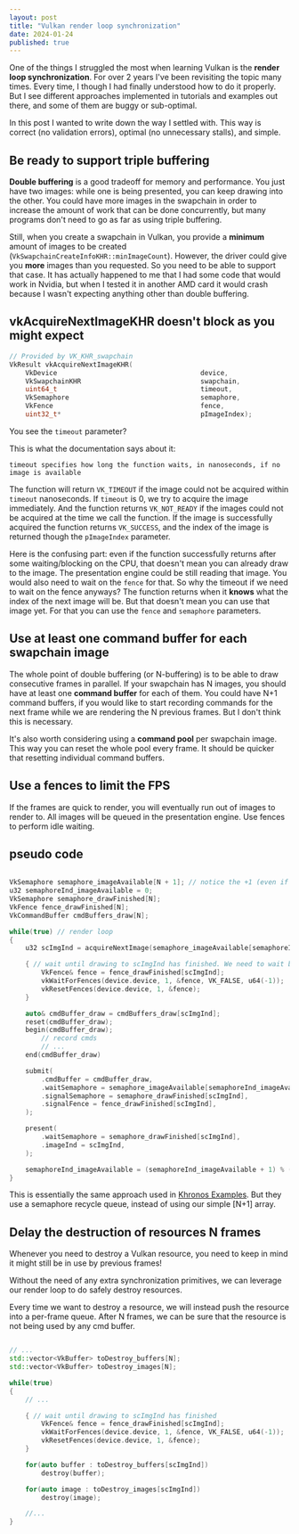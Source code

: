 ```yaml
---
layout: post
title: "Vulkan render loop synchronization"
date: 2024-01-24
published: true
---
```


One of the things I struggled the most when learning Vulkan is the **render loop synchronization**. For over 2 years I've been revisiting the topic many times. Every time, I though I had finally understood how to do it properly. But I see different approaches implemented in tutorials and examples out there, and some of them are buggy or sub-optimal.

In this post I wanted to write down the way I settled with. This way is correct (no validation errors), optimal (no unnecessary stalls), and simple.

## Be ready to support triple buffering

**Double buffering** is a good tradeoff for memory and performance. You just have two images: while one is being presented, you can keep drawing into the other. You could have more images in the swapchain in order to increase the amount of work that can be done concurrently, but many programs don't need to go as far as using triple buffering.

Still, when you create a swapchain in Vulkan, you provide a **minimum** amount of images to be created (`VkSwapchainCreateInfoKHR::minImageCount`). However, the driver could give you **more** images than you requested. So you need to be able to support that case. It has actually happened to me that I had some code that would work in Nvidia, but when I tested it in another AMD card it would crash because I wasn't expecting anything other than double buffering.

 ## vkAcquireNextImageKHR doesn't block as you might expect

```c
// Provided by VK_KHR_swapchain
VkResult vkAcquireNextImageKHR(
    VkDevice                                    device,
    VkSwapchainKHR                              swapchain,
    uint64_t                                    timeout,
    VkSemaphore                                 semaphore,
    VkFence                                     fence,
    uint32_t*                                   pImageIndex);
```

You see the `timeout` parameter?

This is what the documentation says about it:

```
timeout specifies how long the function waits, in nanoseconds, if no image is available
```

The function will return `VK_TIMEOUT` if the image could not be acquired within `timeout` nanoseconds. If `timeout` is 0, we try to acquire the image immediately. And the function returns `VK_NOT_READY` if the images could not be acquired at the time we call the function. If the image is successfully acquired the function returns `VK_SUCCESS`, and the index of the image is returned though the `pImageIndex` parameter.

Here is the confusing part: even if the function successfully returns after some waiting/blocking on the CPU, that doesn't mean you can already draw to the image. The presentation engine could be still reading that image. You would also need to wait on the `fence` for that. So why the timeout if we need to wait on the fence anyways? The function returns when it **knows** what the index of the next image will be. But that doesn't mean you can use that image yet. For that you can use the `fence` and `semaphore` parameters.

## Use at least one command buffer for each swapchain image

The whole point of double buffering (or N-buffering) is to be able to draw consecutive frames in parallel. If your swapchain has N images, you should have at least one **command buffer** for each of them. You could have N+1 command buffers, if you would like to start recording commands for the next frame while we are rendering the N previous frames. But I don't think this is necessary.

It's also worth considering using a **command pool** per swapchain image. This way you can reset the whole pool every frame. It should be quicker that resetting individual command buffers.

## Use a fences to limit the FPS

If the frames are quick to render, you will eventually run out of images to render to. All images will be queued in the presentation engine. Use fences to perform idle waiting.

## pseudo code

```cpp

VkSemaphore semaphore_imageAvailable[N + 1]; // notice the +1 (even if all N frames have been presented, we would like to query what will be the next image index)
u32 semaphoreInd_imageAvailable = 0;
VkSemaphore semaphore_drawFinished[N];
VkFence fence_drawFinished[N];
VkCommandBuffer cmdBuffers_draw[N];

while(true) // render loop
{
    u32 scImgInd = acquireNextImage(semaphore_imageAvailable[semaphoreInd_imageAvailable]);

    { // wait until drawing to scImgInd has finished. We need to wait because, otherwise, cmdBuffers_draw[scImgInd] would be in use
        VkFence& fence = fence_drawFinished[scImgInd];
        vkWaitForFences(device.device, 1, &fence, VK_FALSE, u64(-1));
        vkResetFences(device.device, 1, &fence);
    }

    auto& cmdBuffer_draw = cmdBuffers_draw[scImgInd];
    reset(cmdBuffer_draw);
    begin(cmdBuffer_draw);
        // record cmds
        // ...
    end(cmdBuffer_draw)

    submit(
        .cmdBuffer = cmdBuffer_draw,
        .waitSemaphore = semaphore_imageAvailable[semaphoreInd_imageAvailable],
        .signalSemaphore = semaphore_drawFinished[scImgInd],
        .signalFence = fence_drawFinished[scImgInd],
    );

    present(
        .waitSemaphore = semaphore_drawFinished[scImgInd],
        .imageInd = scImgInd,
    );

    semaphoreInd_imageAvailable = (semaphoreInd_imageAvailable + 1) % (N + 1);
}
```

This is essentially the same approach used in [Khronos Examples](https://github.com/KhronosGroup/Vulkan-Samples/blob/27d1c21f82be8c580349d3e19f85891be504eea5/samples/api/hello_triangle/hello_triangle.cpp). But they use a semaphore recycle queue, instead of using our simple [N+1] array.

## Delay the destruction of resources N frames

Whenever you need to destroy a Vulkan resource, you need to keep in mind it might still be in use by previous frames!

Without the need of any extra synchronization primitives, we can leverage our render loop to do safely destroy resources.

Every time we want to destroy a resource, we will instead push the resource into a per-frame queue. After N frames, we can be sure that the resource is not being used by any cmd buffer.

```cpp

// ... 
std::vector<VkBuffer> toDestroy_buffers[N];
std::vector<VkBuffer> toDestroy_images[N];

while(true)
{
    // ...

    { // wait until drawing to scImgInd has finished
        VkFence& fence = fence_drawFinished[scImgInd];
        vkWaitForFences(device.device, 1, &fence, VK_FALSE, u64(-1));
        vkResetFences(device.device, 1, &fence);
    }

    for(auto buffer : toDestroy_buffers[scImgInd])
        destroy(buffer);

    for(auto image : toDestroy_images[scImgInd])
        destroy(image);

    //...
}

```
